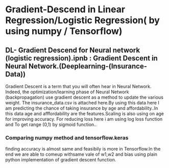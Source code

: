 # Gradient-Descend in Linear Regression/Logistic Regression( by using numpy / Tensorflow) 



## DL- Gradient Descend for Neural network (logistic regression).ipnb : Gradient Descent in Neural Network.(Deeplearning-(Insurance-Data))
 Gradient Descent is a term that you will often hear in Neural Network. Indeed, the optimization/learning phase of Neural Network (backpropagation) use gradient descent as a method to update the various weight.
   The insurance_data.csv is attached here.By using this data here I am predicting the chance of taking insurance by age and affordability..In this data age and afffordability are the features.Scaling is also using on age for improving accuracy. 
    For reducing loss here i am using log loss function and To get range (0,1) by sigmoid function..
### Comparing numpy method and tensorflow.keras 
   finding accuracy is almost same and feasibily is more in Tensorflow.In the end we are able to comeup withsame vale of w1,w2 and bias using plain python implementation of gradient descent function.
    

